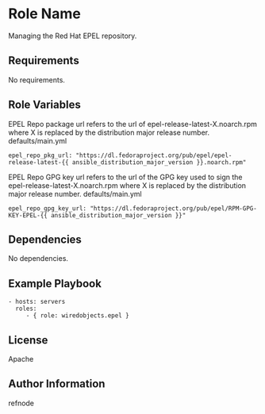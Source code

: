 Role Name
=========

Managing the Red Hat EPEL repository.

Requirements
------------

No requirements.

Role Variables
--------------

EPEL Repo package url refers to the url of epel-release-latest-X.noarch.rpm where X is replaced by the distribution
major release number. defaults/main.yml

```
epel_repo_pkg_url: "https://dl.fedoraproject.org/pub/epel/epel-release-latest-{{ ansible_distribution_major_version }}.noarch.rpm"
```

EPEL Repo GPG key url refers to the url of the GPG key used to sign the epel-release-latest-X.noarch.rpm where X is
replaced by the distribution major release number. defaults/main.yml

```
epel_repo_gpg_key_url: "https://dl.fedoraproject.org/pub/epel/RPM-GPG-KEY-EPEL-{{ ansible_distribution_major_version }}"
```

Dependencies
------------

No dependencies.

Example Playbook
----------------

    - hosts: servers
      roles:
         - { role: wiredobjects.epel }

License
-------

Apache

Author Information
------------------

refnode
